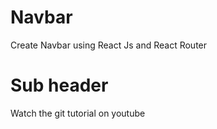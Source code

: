 # Navbar

Create Navbar using React Js and React Router

# Sub header

Watch the git tutorial on youtube
